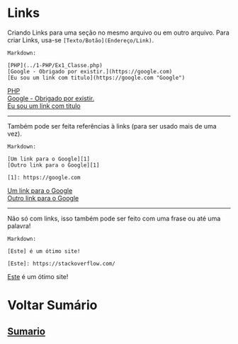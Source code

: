 # Links

Criando Links para uma seção no mesmo arquivo ou em outro arquivo. Para criar Links, usa-se `[Texto/Botão](Endereço/Link)`.


```
Markdown:

[PHP](../1-PHP/Ex1_Classe.php)  
[Google - Obrigado por existir.](https://google.com)  
[Eu sou um link com titulo](https://google.com "Google")
```

[PHP](../1-PHP/Ex1_Classe.php)  
[Google - Obrigado por existir.](https://google.com)  
[Eu sou um link com titulo](https://google.com "Google")

----

Também pode ser feita referências à links (para ser usado mais de uma vez).
```
Markdown: 

[Um link para o Google][1]  
[Outro link para o Google][1]

[1]: https://google.com
```

[Um link para o Google][1]  
[Outro link para o Google][1]

[1]: https://google.com

----

Não só com links, isso também pode ser feito com uma frase ou até uma palavra!

```
Markdown: 

[Este] é um ótimo site!

[Este]: https://stackoverflow.com/
```

[Este] é um ótimo site!

[Este]: https://stackoverflow.com/ 

# Voltar Sumário
## [Sumario](00-Sumario.md)